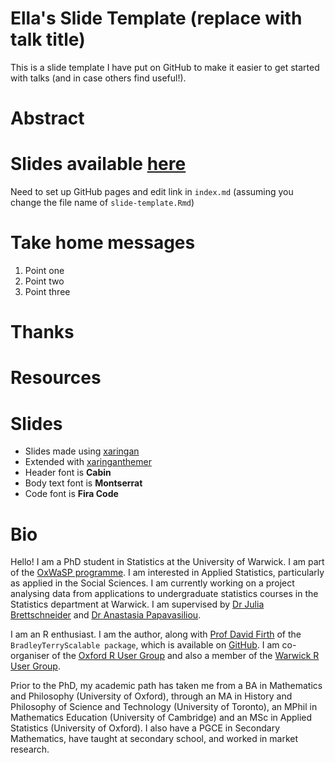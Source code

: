 # Ella's Slide Template (replace with talk title)
<!-- NETLIFY BADGE SHOULD GO HERE-->

This is a slide template I have put on GitHub to make it easier to get started with talks (and in case others find useful!).

# Abstract

# Slides available [here](https://ellakaye.github.io/emk-talks/slide-template.html#1)
Need to set up GitHub pages and edit link in `index.md` (assuming you change the file name of `slide-template.Rmd`)

# Take home messages 

1. Point one
1. Point two
1. Point three

# Thanks

# Resources

# Slides

  - Slides made using [xaringan](https://github.com/yihui/xaringan)
  - Extended with
    [xaringanthemer](https://github.com/gadenbuie/xaringanthemer)
  - Header font is **Cabin**
  - Body text font is **Montserrat**
  - Code font is **Fira Code**

# Bio

Hello! I am a PhD student in Statistics at the University of Warwick. I am part of the [OxWaSP programme](http://www.oxwasp-cdt.ac.uk). I am interested in Applied Statistics, particularly as applied in the Social Sciences. I am currently working on a project analysing data from applications to undergraduate statistics courses in the Statistics department at Warwick. I am supervised by [Dr Julia Brettschneider](https://warwick.ac.uk/fac/sci/statistics/staff/academic-research/brettschneider/) and [Dr Anastasia Papavasiliou](https://warwick.ac.uk/fac/sci/statistics/staff/academic-research/papavasiliou/).

I am an R enthusiast. I am the author, along with [Prof David Firth](https://warwick.ac.uk/fac/sci/statistics/staff/academic-research/firth/) of the `BradleyTerryScalable package`, which is available on [GitHub](https://github.com/EllaKaye/BradleyTerryScalable). I am co-organiser of the [Oxford R User Group](https://www.meetup.com/Oxford-R-User-Group/) and also a member of the [Warwick R User Group](https://www.meetup.com/Warwick-useRs/).

Prior to the PhD, my academic path has taken me from a BA in Mathematics and Philosophy (University of Oxford), through an MA in History and Philosophy of Science and Technology (University of Toronto), an MPhil in Mathematics Education (University of Cambridge) and an MSc in Applied Statistics (University of Oxford). I also have a PGCE in Secondary Mathematics, have taught at secondary school, and worked in market research.
